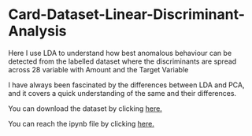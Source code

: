 # Card-Dataset-Linear-Discriminant-Analysis

Here I use LDA to understand how best anomalous behaviour can be detected from the labelled dataset where the discriminants are spread across 28 variable with Amount and the Target Variable

I have always been fascinated by the differences between LDA and PCA, and it covers a quick understanding of the same and their differences.

You can download the dataset by clicking [here.](https://drive.google.com/file/d/1QxJ9IVjoMa166w3PdELhB_6uQtM3VWBj/view)

You can reach the ipynb file by clicking [here.](https://github.com/ArijitChakrabarti/Card-Dataset-Linear-Discriminant-Analysis/blob/main/CreditCardAnomlayDetection.ipynb)
